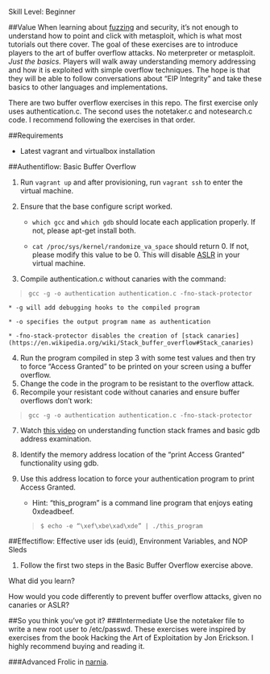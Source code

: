 Skill Level: Beginner

##Value
When learning about [fuzzing](https://en.wikipedia.org/wiki/Fuzz_testing) and security, it’s not enough to understand how to point and click with metasploit, which is what most tutorials out there cover. The goal of these exercises are to introduce players to the art of buffer overflow attacks. No meterpreter or metasploit. *Just the basics.* Players will walk away understanding memory addressing and how it is exploited with simple overflow techniques. The hope is that they will be able to follow conversations about “EIP Integrity” and take these basics to other languages and implementations.

There are two buffer overflow exercises in this repo. The first exercise only uses authentication.c. The second uses the notetaker.c and notesearch.c code. I recommend following the exercises in that order.

##Requirements
* Latest vagrant and virtualbox installation

##Authentiflow: Basic Buffer Overflow
1. Run `vagrant up` and after provisioning, run `vagrant ssh` to enter the virtual machine.
2. Ensure that the base configure script worked.

    * `which gcc` and `which gdb` should locate each application properly. If not, please apt-get install both.

    * `cat /proc/sys/kernel/randomize_va_space` should return 0. If not, please modify this value to be 0. This will disable [ASLR](https://en.wikipedia.org/wiki/Address_space_layout_randomization) in your virtual machine.

3. Compile authentication.c without canaries with the command:
> `gcc -g -o authentication authentication.c -fno-stack-protector`

    * -g will add debugging hooks to the compiled program

    * -o specifies the output program name as authentication

    * -fno-stack-protector disables the creation of [stack canaries](https://en.wikipedia.org/wiki/Stack_buffer_overflow#Stack_canaries)

4. Run the program compiled in step 3 with some test values and then try to force “Access Granted” to be printed on your screen using a buffer overflow.
5. Change the code in the program to be resistant to the overflow attack.
6. Recompile your resistant code without canaries and ensure buffer overflows don’t work: 
> `gcc -g -o authentication authentication.c -fno-stack-protector`
7. Watch [this video]() on understanding function stack frames and basic gdb address examination.
8. Identify the memory address location of the “print Access Granted” functionality using gdb.
9. Use this address location to force your authentication program to print Access Granted.

    * Hint: “this_program” is a command line program that enjoys eating 0xdeadbeef.

   > `$ echo -e “\xef\xbe\xad\xde” | ./this_program`

##Effectiflow: Effective user ids (euid), Environment Variables, and NOP Sleds
1. Follow the first two steps in the Basic Buffer Overflow exercise above.

What did you learn?

How would you code differently to prevent buffer overflow attacks, given no canaries or ASLR?

##So you think you’ve got it?
###Intermediate
Use the notetaker file to write a new root user to /etc/passwd.
These exercises were inspired by exercises from the book Hacking the Art of Exploitation by Jon Erickson. I highly recommend buying and reading it.

###Advanced
Frolic in [narnia](https://overthewire.org/wargames/narnia).
